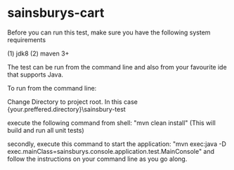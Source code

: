 # sainsburys-cart

Before you can run this test, make sure you have the following system requirements

(1) jdk8
(2) maven 3+

The test can be run from the command line and also from your favourite ide that supports Java.

To run from the command line:

Change Directory to project root. In this case {your.preffered.directory}\sainsbury-test

execute the following command from shell: "mvn clean install" (This will build and run all unit tests)

secondly, execute this command to start the application: "mvn exec:java -D exec.mainClass=sainsburys.console.application.test.MainConsole"
and follow the instructions on your command line as you go along.



